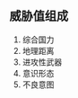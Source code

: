 <!-- 
title: 外交威胁值组成
from: reading
create: 2022-07-01
tags: diplomatic,term
-->

## 威胁值组成
1. 综合国力
2. 地理距离
3. 进攻性武器
4. 意识形态
5. 不良意图

